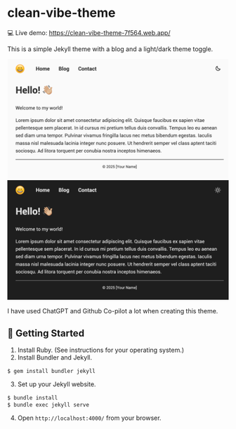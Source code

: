 # clean-vibe-theme

 💻 Live demo: https://clean-vibe-theme-7f564.web.app/

This is a simple Jekyll theme with a blog and a light/dark theme toggle.

![Light mode](./assets/images/ScreenshotLight.png)
![Dark mode](./assets/images/ScreenshotDark.png)

I have used ChatGPT and Github Co-pilot a lot when creating this theme.

## 🚀 Getting Started

1. Install Ruby. (See instructions for your operating system.)
2. Install Bundler and Jekyll.
```
$ gem install bundler jekyll
```
3. Set up your Jekyll website.
```
$ bundle install
$ bundle exec jekyll serve
```
4. Open `http://localhost:4000/` from your browser.
